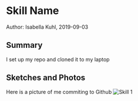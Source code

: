 #  Skill Name

Author: Isabella Kuhl, 2019-09-03

## Summary
I set up my repo and cloned it to my laptop

## Sketches and Photos
Here is a picture of me commiting to Github
![Skill 1](https://github.com/bellakuhl/Kuhl-Isabella/blob/master/skill1.jpg "First commit")
